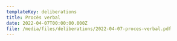 ```yaml
---
templateKey: deliberations
title: Procès verbal
date: 2022-04-07T00:00:00.000Z
file: /media/files/deliberations/2022-04-07-proces-verbal.pdf
---
```

